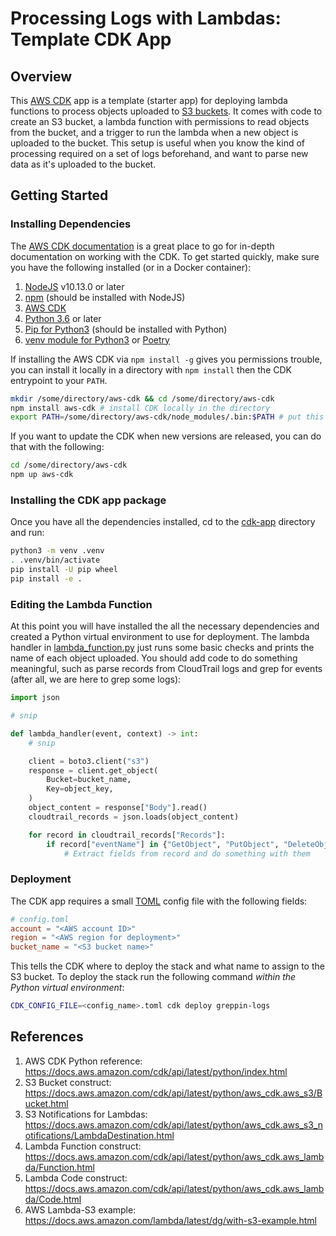 # Processing Logs with Lambdas: Template CDK App

## Overview

This [AWS CDK](https://aws.amazon.com/cdk/) app is a template (starter app)
for deploying lambda functions to process objects uploaded to [S3 buckets](https://aws.amazon.com/s3/).
It comes with code to create an S3 bucket, a lambda function with permissions to read objects from the bucket,
and a trigger to run the lambda when a new object is uploaded to the bucket.
This setup is useful when you know the kind of processing required on a set of logs beforehand,
and want to parse new data as it's uploaded to the bucket.

## Getting Started

### Installing Dependencies

The [AWS CDK documentation](https://docs.aws.amazon.com/cdk/latest/guide/getting_started.html#getting_started_prerequisites)
is a great place to go for in-depth documentation on working with the CDK.
To get started quickly, make sure you have the following installed (or in a Docker container):

1. [NodeJS](https://nodejs.org/en/) v10.13.0 or later
2. [npm](https://www.npmjs.com/) (should be installed with NodeJS)
3. [AWS CDK](https://docs.aws.amazon.com/cdk/latest/guide/getting_started.html#getting_started_install)
4. [Python 3.6](https://www.python.org/downloads/) or later
5. [Pip for Python3](https://pypi.org/project/pip/) (should be installed with Python)
6. [venv module for Python3](https://docs.python.org/3/library/venv.html) or [Poetry](https://python-poetry.org/docs/)

If installing the AWS CDK via `npm install -g` gives you permissions trouble,
you can install it locally in a directory with `npm install` then the CDK entrypoint to your `PATH`.

```bash
mkdir /some/directory/aws-cdk && cd /some/directory/aws-cdk
npm install aws-cdk # install CDK locally in the directory
export PATH=/some/directory/aws-cdk/node_modules/.bin:$PATH # put this in .bashrc or .bash_profile
```

If you want to update the CDK when new versions are released, you can do that with the following:

```bash
cd /some/directory/aws-cdk
npm up aws-cdk
```

### Installing the CDK app package

Once you have all the dependencies installed, cd to the [cdk-app](aws-lambda/cdk-app) directory and run:

```bash
python3 -m venv .venv
. .venv/bin/activate
pip install -U pip wheel
pip install -e .
```

### Editing the Lambda Function

At this point you will have installed the all the necessary dependencies and created a Python virtual environment
to use for deployment. The lambda handler in [lambda\_function.py](../lambda-functions/process-logs/process_logs/lambda_function.py)
just runs some basic checks and prints the name of each object uploaded. You should add code to do something meaningful,
such as parse records from CloudTrail logs and grep for events (after all, we are here to grep some logs):

```python
import json

# snip

def lambda_handler(event, context) -> int:
    # snip

    client = boto3.client("s3")
    response = client.get_object(
        Bucket=bucket_name,
        Key=object_key,
    )
    object_content = response["Body"].read()
    cloudtrail_records = json.loads(object_content)

    for record in cloudtrail_records["Records"]:
        if record["eventName"] in {"GetObject", "PutObject", "DeleteObject", "StartInstance"}:
            # Extract fields from record and do something with them
```

### Deployment

The CDK app requires a small [TOML](https://toml.io/en/) config file with the following fields:

```toml
# config.toml
account = "<AWS account ID>"
region = "<AWS region for deployment>"
bucket_name = "<S3 bucket name>"
```

This tells the CDK where to deploy the stack and what name to assign to the S3 bucket.
To deploy the stack run the following command _within the Python virtual environment_:

```bash
CDK_CONFIG_FILE=<config_name>.toml cdk deploy greppin-logs
```

## References

1. AWS CDK Python reference: https://docs.aws.amazon.com/cdk/api/latest/python/index.html
2. S3 Bucket construct: https://docs.aws.amazon.com/cdk/api/latest/python/aws_cdk.aws_s3/Bucket.html
3. S3 Notifications for Lambdas: https://docs.aws.amazon.com/cdk/api/latest/python/aws_cdk.aws_s3_notifications/LambdaDestination.html
4. Lambda Function construct: https://docs.aws.amazon.com/cdk/api/latest/python/aws_cdk.aws_lambda/Function.html
5. Lambda Code construct: https://docs.aws.amazon.com/cdk/api/latest/python/aws_cdk.aws_lambda/Code.html
6. AWS Lambda-S3 example: https://docs.aws.amazon.com/lambda/latest/dg/with-s3-example.html
